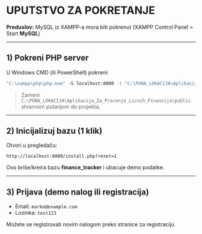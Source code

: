 # UPUTSTVO ZA POKRETANJE

**Preduslov:** MySQL iz XAMPP-a mora biti pokrenut
(XAMPP Control Panel > Start **MySQL**)

---

## 1) Pokreni PHP server

U Windows CMD (ili PowerShell) pokreni:

```bat
"C:\xampp\php\php.exe" -S localhost:8000 -t "C:\PUNA_LOKACIJA\Aplikacija_Za_Pracenje_Licnih_Finansija\public"
```

> Zameni `C:\PUNA_LOKACIJA\Aplikacija_Za_Pracenje_Licnih_Finansija\public` stvarnom putanjom do projekta.

---

## 2) Inicijalizuj bazu (1 klik)

Otvori u pregledaču:

```
http://localhost:8000/install.php?reset=1
```

Ovo briše/kreira bazu **finance\_tracker** i ubacuje demo podatke.

---

## 3) Prijava (demo nalog ili registracija)

* Email: `marko@example.com`
* Lozinka: `test123`

Možete se registrovati novim nalogom preko stranice za registraciju.
